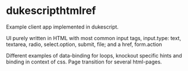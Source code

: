 # dukescripthtmlref
Example client app implemented in dukescript.


UI purely written  in HTML with most common input tags, input.type: 
text, textarea, radio, select.option, submit, file;
and a href, form.action


Different examples of data-binding for loops, 
knockout specific hints and 
binding in context of css.
Page transition for several html-pages.
